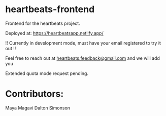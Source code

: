 # heartbeats-frontend
Frontend for the heartbeats project.

Deployed at: https://heartbeatsapp.netlify.app/

!! Currently in development mode, must have your email registered to try it out !!

Feel free to reach out at heartbeats.feedback@gmail.com and we will add you

Extended quota mode request pending.

# Contributors:
Maya Magavi
Dalton Simonson
